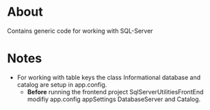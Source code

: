 ﻿# About
Contains generic code for working with SQL-Server

# Notes

- For working with table keys the class Informational database and catalog are setup in app.config. 
  - **Before** running the frontend project SqlServerUtilitiesFrontEnd modifiy app.config appSettings DatabaseServer and Catalog.